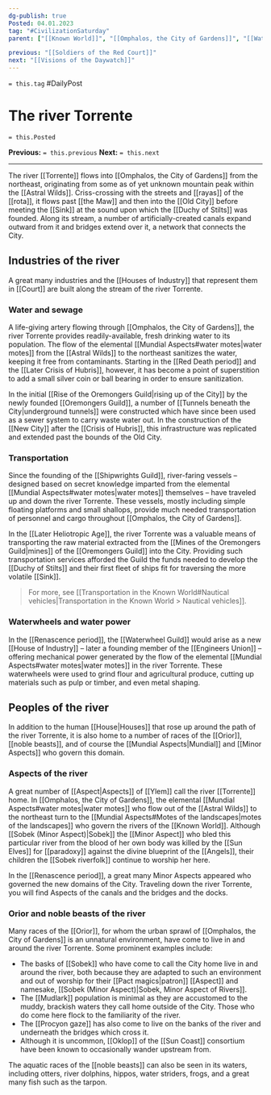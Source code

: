 ```yaml
---
dg-publish: true
Posted: 04.01.2023
tag: "#CivilizationSaturday"
parent: ["[[Known World]]", "[[Omphalos, the City of Gardens]]", "[[Waterways]]"]

previous: "[[Soldiers of the Red Court]]"
next: "[[Visions of the Daywatch]]"
---
```

`= this.tag` #DailyPost 
# The river Torrente
`= this.Posted`

**Previous:** `= this.previous`
**Next:** `= this.next`

---

The river [[Torrente]] flows into [[Omphalos, the City of Gardens]] from the northeast, originating from some as of yet unknown mountain peak within the [[Astral Wilds]]. Criss-crossing with the streets and [[rayas]] of the [[rota]], it flows past [[the Maw]] and then into the [[Old City]] before meeting the [[Sink]] at the sound upon which the [[Duchy of Stilts]] was founded. Along its stream, a number of artificially-created canals expand outward from it and bridges extend over it, a network that connects the City.

## Industries of the river

A great many industries and the [[Houses of Industry]] that represent them in [[Court]] are built along the stream of the river Torrente.

### Water and sewage

A life-giving artery flowing through [[Omphalos, the City of Gardens]], the river Torrente provides readily-available, fresh drinking water to its population. The flow of the elemental [[Mundial Aspects#water motes|water motes]] from the [[Astral Wilds]] to the northeast sanitizes the water, keeping it free from contaminants. Starting in the [[Red Death period]] and the [[Later Crisis of Hubris]], however, it has become a point of superstition to add a small silver coin or ball bearing in order to ensure sanitization.

In the initial [[Rise of the Oremongers Guild|rising up of the City]] by the newly founded [[Oremongers Guild]], a number of [[Tunnels beneath the City|underground tunnels]] were constructed which have since been used as a sewer system to carry waste water out. In the construction of the [[New City]] after the [[Crisis of Hubris]], this infrastructure was replicated and extended past the bounds of the Old City.

### Transportation

Since the founding of the [[Shipwrights Guild]], river-faring vessels – designed based on secret knowledge imparted from the elemental [[Mundial Aspects#water motes|water motes]] themselves – have traveled up and down the river Torrente. These vessels, mostly including simple floating platforms and small shallops, provide much needed transportation of personnel and cargo throughout [[Omphalos, the City of Gardens]].

In the [[Later Heliotropic Age]], the river Torrente was a valuable means of transporting the raw material extracted from the [[Mines of the Oremongers Guild|mines]] of the [[Oremongers Guild]] into the City. Providing such transportation services afforded the Guild the funds needed to develop the [[Duchy of Stilts]] and their first fleet of ships fit for traversing the more volatile [[Sink]].

> For more, see [[Transportation in the Known World#Nautical vehicles|Transportation in the Known World > Nautical vehicles]].

### Waterwheels and water power

In the [[Renascence period]], the [[Waterwheel Guild]] would arise as a new [[House of Industry]] – later a founding member of the [[Engineers Union]] – offering mechanical power generated by the flow of the elemental [[Mundial Aspects#water motes|water motes]] in the river Torrente. These waterwheels were used to grind flour and agricultural produce, cutting up materials such as pulp or timber, and even metal shaping.

## Peoples of the river

In addition to the human [[House|Houses]] that rose up around the path of the river Torrente, it is also home to a number of races of the [[Orior]], [[noble beasts]], and of course the [[Mundial Aspects|Mundial]] and [[Minor Aspects]] who govern this domain.

### Aspects of the river

A great number of [[Aspect|Aspects]] of [[Ylem]] call the river [[Torrente]] home. In [[Omphalos, the City of Gardens]], the elemental [[Mundial Aspects#water motes|water motes]] who flow out of the [[Astral Wilds]] to the northeast turn to the [[Mundial Aspects#Motes of the landscapes|motes of the landscapes]] who govern the rivers of the [[Known World]]. Although [[Sobek (Minor Aspect)|Sobek]] the [[Minor Aspect]] who bled this particular river from the blood of her own body was killed by the [[Sun Elves]] for [[paradoxy]] against the divine blueprint of the [[Angels]], their children the [[Sobek riverfolk]] continue to worship her here.

In the [[Renascence period]], a great many Minor Aspects appeared who governed the new domains of the City. Traveling down the river Torrente, you will find Aspects of the canals and the bridges and the docks.

### Orior and noble beasts of the river

Many races of the [[Orior]], for whom the urban sprawl of [[Omphalos, the City of Gardens]] is an unnatural environment, have come to live in and around the river Torrente. Some prominent examples include:
- The basks of [[Sobek]] who have come to call the City home live in and around the river, both because they are adapted to such an environment and out of worship for their [[Pact magics|patron]] [[Aspect]] and namesake, [[Sobek (Minor Aspect)|Sobek, Minor Aspect of Rivers]].
- The [[Mudlark]] population is minimal as they are accustomed to the muddy, brackish waters they call home outside of the City. Those who do come here flock to the familiarity of the river.
- The [[Procyon gaze]] has also come to live on the banks of the river and underneath the bridges which cross it.
- Although it is uncommon, [[Oklop]] of the [[Sun Coast]] consortium have been known to occasionally wander upstream from.

The aquatic races of the [[noble beasts]] can also be seen in its waters, including otters, river dolphins, hippos, water striders, frogs, and a great many fish such as the tarpon.